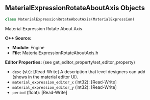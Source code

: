 ## MaterialExpressionRotateAboutAxis Objects

```python
class MaterialExpressionRotateAboutAxis(MaterialExpression)
```

Material Expression Rotate About Axis

**C++ Source:**

- **Module**: Engine
- **File**: MaterialExpressionRotateAboutAxis.h

**Editor Properties:** (see get_editor_property/set_editor_property)

- ``desc`` (str):  [Read-Write] A description that level designers can add (shows in the material editor UI).
- ``material_expression_editor_x`` (int32):  [Read-Write]
- ``material_expression_editor_y`` (int32):  [Read-Write]
- ``period`` (float):  [Read-Write]

<a id="unreal.MaterialExpressionRotator"></a>